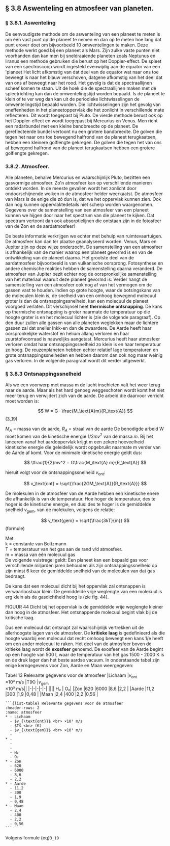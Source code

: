 ## § 3.8 Aswenteling en atmosfeer van planeten. 
### § 3.8.1. Aswenteling
De eenvoudigste methode om de aswenteling van een planeet te meten is om één vast punt op de planeet te nemen en dan op te meten hoe lang dat punt erover doet om bijvoorbeeld 10 omwentelingen te maken. Deze methode werkt goed bij een planeet als Mars.
Zijn zulke vaste punten niet voorhanden dan kan men bij sneldraaiende planeten zoals Neptunus en liranus een methode gebruiken die berust op het Doppier-effect. De spleet van een spectroscoop wordt ingesteld evenwijdig aan de equator van een 'planeet Het licht
afkomstig van dat deel van de equator wat naar ons toe beweegt is naar het blauw verschoven, datgene afkomstig van het deel dat van ons af beweegt naar het rood. Het
gevolg is dat de spectraallijnen scheef komen te staan. Uit de hoek die de spectraallijnen maken met de spleetrichting kan dan de omwentelingstijd worden bepaald.
Is de planeet te klein of te ver weg dan kan uit de periodieke lichtwisselingen de omwentelingstijd bepaald worden. Die lichtwisselingen zijn het gevolg van oneffenheden in het
planeetoppervlak die het zonlicht in verschillende mate reflecteren. Dit wordt toegepast bij Pluto.
De vierde methode berust ook op het Doppler-effect en wordt toegepast bij Mercurius en Venus. Men richt een radarbundel met een kleine bandbreedte op de planeet. De gereflecteerde bundel vertoont nu een grotere bandbreedte. De golven die tegen het naar ons toe bewegend halfrond van de planeet terugkaatsen, hebben een kleinere golflengte gekregen. De golven die tegen het van ons af bewegend halfrond van de planeet terugkaatsen hebben een grotere golflengte gekregen.


### 3.8.2. Atmosfeer. 
Alle planeten, behalve Mercurius en waarschijnlijk Pluto, bezitten een gasvormige atmosfeer. Zo'n atmosfeer kan op verschillende manieren ontdekt worden. In de meeste gevallen wordt het zonlicht door ondoorschijnende wolken in de atmosfeer helder weerkaatst. De atmosfeer van Mars is de enige die zó dun is, dat we het oppervlak kunnen zien. Ook dan nog kunnen oppervlaktedetails niet scherp worden waargenomen. Gegevens over de samenstelling van een atmosfeer van een planeet kunnen we hijgen door naar het spectrum van die planeet te kijken. Dat spectrum vertoont dan ook absorptielijnen die ontstaan zijn in de fotosfeer van de Zon en de aardatmosfeer!

De beste informatie verkrijgen we echter met behulp van ruimtevaartuigen. De atmosfeer kan dan ter plaatse geanalyseerd worden. Venus, Mars en Jupiter zijn op deze wijze onderzocht. De samenstelling van een atmosfeer is afhankelijk van de manier waarop een planeet gevormd is en van de ontwikkeling van de planeet daarna.
Het grootste deel van de aardatmosfeer bijvoorbeeld is van vulkanische oorsprong. Fotosynthese en andere chemische reakties hebben de samenstelling daarna veranderd. De atmosfeer van Jupiter bezit echter nog de oorspronkelijke samenstelling van het materiaal waaruit deze planeet gevormd is.
Verder hangt de samenstelling van een atmosfeer ook nog af van het vermogen om de gassen vast te houden. Indien op grote hoogte, waar de botsingskans van de moleculen klein is, de snelheid van een omhoog bewegend molecuul groter is dan de ontsnappingssnelheid, kan een molecuul de planeet voorgoed verlaten. Dit verschijnsel heet **thermische ontsnapping**.
De kans op thermische ontsnapping is groter naarmate de temperatuur op die hoogte groter is en het molecuul lichter is (zie de volgende paragraaf).
Op den duur zullen alle gassen van alle planeten weglekken maar de lichtere gassen zal dat sneller Inkk-en dan de zwaardere.
De Aarde heeft haar oorspronkelijke waterstof en helium allang verloren en haar zuurstofvoorraad is nauwelijks aangetast. Mercurius heeft haar atmosfeer verloren omdat haar ontsnappingssnelheid zo klein is en haar temperatuur zo hoog. De reuzenplaneten hebben echter relatief lage temperaturen en grote ontsnappingssnelheden en hebben daarom dan ook nog maar weinig gas verloren. In de volgende paragraaf wordt dit verder uitgewerkt.


### § 3.8.3 Ontsnappingssnelheid
Als we een voorwerp met massa m de lucht inschieten valt het weer terug naar de aarde.
Maar ais het hard genoeg weggeschoten wordt komt het niet meer terug en verwijdert zich van de aarde.
De arbeid die daarvoor verricht moet worden is:

$$
W = G · \frac{M_\text{A}m}{R_\text{A}}
$$ (3_19)


$M_A$ = massa van de aarde, $R_A$ = straal van de aarde
De benodigde arbeid W moet komen van de kinetische energie $1/2mv^2$ van de massa *m*. Bij het lanceren vanaf het aardoppervlak krijgt m een zekere hoeveelheid kinetische energie die geleidelijk wordt opgebruikt naarmate m verder van de Aarde af komt. Voor de minimale kinetische energie geldt dus:

$$
\tfrac{1}{2}mv^2 = G\frac{M_\text{A} m}{R_\text{A}}
$$

hieruit volgt voor de ontsnappingssnelheid $v_\text{ont}$:

$$
v_\text{ont} = \sqrt{\frac{2GM_\text{A}}{R_\text{A}}}
$$


De molekulen in de atmosfeer van de Aarde hebben een kinetische enere die afhankelijk is van de temperatuur. Hoe hoger de temperatuur, des te hoger is de kinetische energie, en dus: des te hoger is de gemiddelde snelheid $v_\text{gem}$, van de molekulen, volgens de relatie:

$$
v_\text{gem} = \sqrt{\frac{3kT}{m}}
$$ (formule)


Met   
k = constante van Boltzmann  
T = temperatuur van het gas aan de rand v/d atmosfeer.  
m = massa van één molecuul gas  
De volgende vuistregel geldt: Een planeet kan een bepaald gas voor verschillende miljarden jaren behouden als zijn ontsnappingssnelheid op zijn minst 6 keer de gemiddelde snelheid van de moleculen van dat gas bedraagt.

De kans dat een molecuul dicht bij het oppervlak zal ontsnappen is verwaarloosbaar klein. De gemiddelde vrije weglengte van een molekuul is erg klein ais de gasdichtheid hoog is (zie fig. 44). 


FIGUUR 44 Dicht bij het oppervlak is de gemiddelde vrije weglengte kleiner dan hoog in de atmosfeer. Het ontsnappende molecuul begint vlak bij de kritische laag.


Dus een molecuul dat ontsnapt zal waarschijnlijk vertrekken uit de allerhoogste lagen van de atmosfeer. De **kritieke laag** is gedefinieerd als die hoogte waarbij een molecuul dat recht omhoog beweegt een kans 1/e heeft om een ander molecuul te raken. Het deel van de atmosfeer boven de kritieke laag wordt de **exosfeer** genoemd. De exosfeer van de Aarde begint op een hoogte van 500 l, waar de temperatuur van het gas 1500 - 2000 K is en de druk lager dan het beste aardse vacuum.
In onderstaande tabel zijn enige kerngegevens voor Zon, Aarde en Maan weergegeven:

Tabel 13 Relevante gegevens voor de atmosfeer
|Lichaam    |$v_{\text{ont}}$ <br> ×10³ m/s  |T(K)   |$v_{\text{gem}}$ <br> ×10³ m/s||
|-|-|-|-|-|
||||	H₂ | O₂|
|Zon    |620    |6000	|8,6    |2,2    |
|Aarde	|11,2   |300	|1,9	|0,48   |
|Maan	|2,4	|400    |2,2	|0,56   |


    ```{list-table} Relevante gegevens voor de atmosfeer
    :header-rows: 2
    :name: atmosfeer
    * - Lichaam
      - $v_{\text{ont}}$ <br> ×10³ m/s
      - $T$ <br> (K) 
      - $v_{\text{gem}}$ <br> ×10³ m/s
      - 
    * - 
      - 
      -
      - H₂
      - O₂
    * - Zon 
      - 620                                       
      - 6000
      - 8,6
      - 2,2
    * - Aarde
      - 11,2
      - 300
      - 1,9
      - 0,48
    * - Maan
      - 2,4
      - 400
      - 2,2
      - 0,56
    ``` 



Volgens formule {eq}`3_19`

